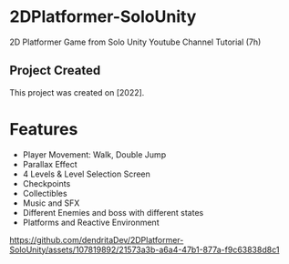 # 2DPlatformer-SoloUnity
2D Platformer Game from Solo Unity Youtube Channel Tutorial (7h)

## Project Created
This project was created on [2022].

# Features
- Player Movement: Walk, Double Jump  <br>
- Parallax Effect<br>
- 4 Levels & Level Selection Screen<br>
- Checkpoints<br>
- Collectibles<br>
- Music and SFX<br>
- Different Enemies and boss with different states<br>
- Platforms and Reactive Environment<br>


https://github.com/dendritaDev/2DPlatformer-SoloUnity/assets/107819892/21573a3b-a6a4-47b1-877a-f9c63838d8c1

